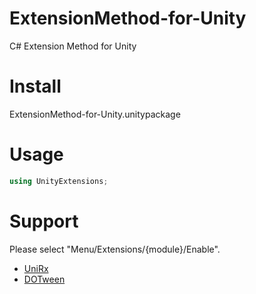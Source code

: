 # ExtensionMethod-for-Unity
C# Extension Method for Unity

# Install
ExtensionMethod-for-Unity.unitypackage

# Usage
```cs
using UnityExtensions;
```

# Support
Please select "Menu/Extensions/{module}/Enable".
* [UniRx](https://github.com/neuecc/UniRx)
* [DOTween](https://github.com/Demigiant/dotween)
